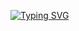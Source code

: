 [![Typing SVG](https://readme-typing-svg.demolab.com?font=Fira+Code&size=36&pause=1000&color=1e9fdb&vCenter=true&width=435&height=45&lines=Hello+friends+;I'm+Davood+;I+love+AI+;Junior+Back-end+dev.;Always+learning)](https://git.io/typing-svg)
